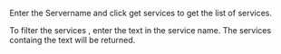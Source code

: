 Enter the Servername and click get services to get the list of services.

To filter the services , enter the text in the service name. The services containg the text will be returned.